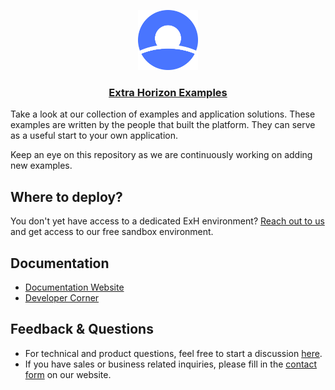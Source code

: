 <p align="center">
  <a href="https://www.extrahorizon.com">
    <img src="static/exh-logo.png" height="96">
    <h3 align="center">Extra Horizon Examples</h3>
  </a>
</p>

Take a look at our collection of examples and application solutions. These examples are written by the people that built the platform. They can serve as a useful start to your own application.  

Keep an eye on this repository as we are continuously working on adding new examples.

## Where to deploy?
You don't yet have access to a dedicated ExH environment? [Reach out to us](https://www.extrahorizon.com/onboarding-extra-horizon-medical-baas-platform#1882979070) and get access to our free sandbox environment. 
## Documentation
* [Documentation Website](https://docs.extrahorizon.com)
* [Developer Corner](https://www.extrahorizon.com/developer-corner)

## Feedback & Questions
* For technical and product questions, feel free to start a discussion [here](https://github.com/ExtraHorizon/examples/discussions).  
* If you have sales or business related inquiries, please fill in the [contact form](https://www.extrahorizon.com/contact) on our website.

